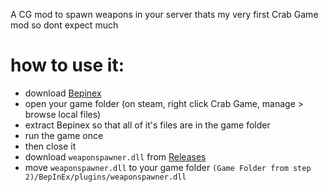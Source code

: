 A CG mod to spawn weapons in your server
thats my very first Crab Game mod so dont expect much

# how to use it:
- download [Bepinex](https://builds.bepinex.dev/projects/bepinex_be/577/BepInEx_UnityIL2CPP_x64_ec79ad0_6.0.0-be.577.zip)
- open your game folder (on steam, right click Crab Game, manage > browse local files)
- extract Bepinex so that all of it's files are in the game folder
- run the game once
- then close it
- download `weaponspawner.dll` from [Releases](https://github.com/vulkanreal/CrabGame.WeaponSpawner/releases)
- move `weaponspawner.dll` to your game folder `(Game Folder from step 2)/BepInEx/plugins/weaponspawner.dll`
